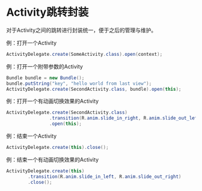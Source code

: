 # Activity跳转封装
对于Activity之间的跳转进行封装统一，便于之后的管理与维护。  

例：打开一个Activity
```java
ActivityDelegate.create(SomeActivity.class).open(context);
```
例：打开一个附带参数的Activity
```java
Bundle bundle = new Bundle();
bundle.putString("key", "hello world from last view");
ActivityDelegate.create(SecondActivity.class, bundle).open(this);
```
例：打开一个有动画切换效果的Activity
```java
ActivityDelegate.create(SecondActivity.class)
                .transition(R.anim.slide_in_right, R.anim.slide_out_left)
                .open(this);
```
例：结束一个Activity
```java
ActivityDelegate.create(this).close();
```
例：结束一个有动画切换效果的Activity
```java
ActivityDelegate.create(this)
        .transition(R.anim.slide_in_left, R.anim.slide_out_right)
        .close();
```